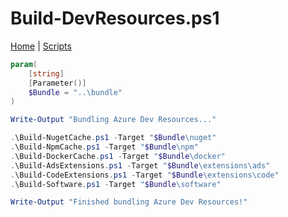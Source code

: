 # Build-DevResources.ps1
[Home](../index.md) | [Scripts](./index.md)

```powershell
param(
    [string]
    [Parameter()]
    $Bundle = "..\bundle"
)

Write-Output "Bundling Azure Dev Resources..."

.\Build-NugetCache.ps1 -Target "$Bundle\nuget"
.\Build-NpmCache.ps1 -Target "$Bundle\npm"
.\Build-DockerCache.ps1 -Target "$Bundle\docker"
.\Build-AdsExtensions.ps1 -Target "$Bundle\extensions\ads"
.\Build-CodeExtensions.ps1 -Target "$Bundle\extensions\code"
.\Build-Software.ps1 -Target "$Bundle\software"

Write-Output "Finished bundling Azure Dev Resources!"
```